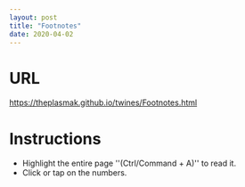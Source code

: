 ```yaml
---
layout: post
title: "Footnotes"
date: 2020-04-02
---
```

# URL
https://theplasmak.github.io/twines/Footnotes.html

# Instructions
- Highlight the entire page ''(Ctrl/Command + A)'' to read it.
- Click or tap on the numbers.
